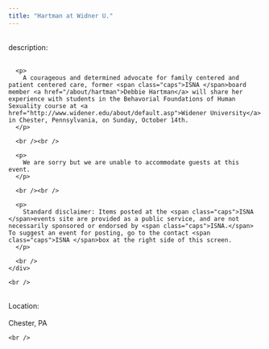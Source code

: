 ```yaml
---
title: "Hartman at Widner U."
---
```


<div class="flexinode-body flexinode-2">
  <div class="flexinode-textarea-1">
    <div class="form-item">
      <br /> <label>description:</label><br /><br /> 
      
      <p>
        A courageous and determined advocate for family centered and patient centered care, former <span class="caps">ISNA </span>board member <a href="/about/hartman">Debbie Hartman</a> will share her experience with students in the Behavorial Foundations of Human Sexuality course at <a href="http://www.widener.edu/about/default.asp">Widener University</a> in Chester, Pennsylvania, on Sunday, October 14th.
      </p>
      
      <br /><br />
      
      <p>
        We are sorry but we are unable to accommodate guests at this event.
      </p>
      
      <br /><br />
      
      <p>
        Standard disclaimer: Items posted at the <span class="caps">ISNA </span>events site are provided as a public service, and are not necessarily sponsored or endorsed by <span class="caps">ISNA.</span> To suggest an event for posting, go to the contact <span class="caps">ISNA </span>box at the right side of this screen.
      </p>
      
      <br />
    </div>
    
    <br />
  </div>
  
  <div class="flexinode-textfield-2">
    <div class="form-item">
      <br /> <label>Location:</label><br /><br /> Chester, PA<br />
    </div>
    
    <br />
  </div>
</div>